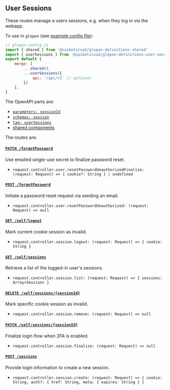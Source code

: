 ## User Sessions

These routes manage a users sessions, e.g. when they log in via the webapp.

To use in `glopen` (see [example config file](./example-glopen.config.js)):

```js
// glopen.config.js
import { shared } from '@saibotsivad/glopen-definitions-shared'
import { userSessions } from '@saibotsivad/glopen-definitions-user-sessions'
export default {
	merge: [
		...shared(),
		...userSessions({
			api: '/api/v1' // optional
		})
	],
}
```

The OpenAPI parts are:

- [`parameters: sessionId`](./openapi/components/parameters/sessionId.@.js)
- [`schemas: session`](./openapi/components/schemas/session.@.js)
- [`tag: userSessions`](./openapi/tags.@.js)
- [shared components](../_shared/README.md)

The routes are:

#### [`PATCH /forgotPassword`](openapi/paths/forgotPassword/patch.@.js)

Use emailed single-use secret to finalize password reset.

- `request.controller.user.resetPasswordUnauthorizedFinalize: (request: Request) => { cookie?: String } | undefined`

#### [`POST /forgotPassword`](openapi/paths/forgotPassword/post.@.js)

Initiate a password reset request via sending an email.

- `request.controller.user.resetPasswordUnauthorized: (request: Request) => null`

#### [`GET /self/logout`](openapi/paths/self/logout/get.@.js)

Mark current cookie session as invalid.

- `request.controller.session.logout: (request: Request) => { cookie: String }`

#### [`GET /self/sessions`](openapi/paths/self/sessions/get.@.js)

Retrieve a list of the logged-in user's sessions.

- `request.controller.session.list: (request: Request) => { sessions: Array<Session> }`

#### [`DELETE /self/sessions/{sessionId}`](openapi/paths/self/sessions/{sessionId}/delete.@.js)

Mark specific cookie session as invalid.

- `request.controller.session.remove: (request: Request) => null`

#### [`PATCH /self/sessions/{sessionId}`](openapi/paths/self/sessions/{sessionId}/patch.@.js)

Finalize login flow when 2FA is enabled.

- `request.controller.session.finalize: (request: Request) => null`

#### [`POST /sessions`](openapi/paths/sessions/post.@.js)

Provide login information to create a new session.

- `request.controller.session.create: (request: Request) => { cookie: String, auth?: { href: String, meta: { expires: String } }`
